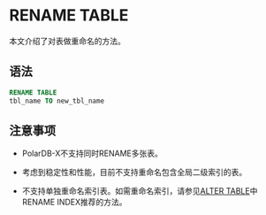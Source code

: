 RENAME TABLE 
=================================

本文介绍了对表做重命名的方法。

语法 
-----------------------

```sql
RENAME TABLE
tbl_name TO new_tbl_name
```



注意事项 
-------------------------

* PolarDB-X不支持同时RENAME多张表。

* 考虑到稳定性和性能，目前不支持重命名包含全局二级索引的表。

* 不支持单独重命名索引表。如需重命名索引，请参见[ALTER TABLE](alter-table.md)中RENAME INDEX推荐的方法。



